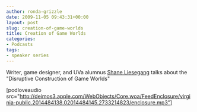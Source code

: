 ```yaml
---
author: ronda-grizzle
date: 2009-11-05 09:43:31+00:00
layout: post
slug: creation-of-game-worlds
title: Creation of Game Worlds
categories:
- Podcasts
tags:
- speaker series
---
```


Writer, game designer, and UVa alumnus [Shane Liesegang](http://shaneliesegang.com/) talks about the "Disruptive Construction of Game Worlds"

[podloveaudio src="http://deimos3.apple.com/WebObjects/Core.woa/FeedEnclosure/virginia-public.2014484138.02014484145.2733214823/enclosure.mp3"]
